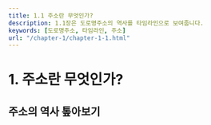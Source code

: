 ```yaml
---
title: 1.1 주소란 무엇인가?
description: 1.1장은 도로명주소의 역사를 타임라인으로 보여줍니다.
keywords: [도로명주소, 타임라인, 주소]
url: "/chapter-1/chapter-1-1.html"
---
```


# 1. 주소란 무엇인가?

## 주소의 역사 톺아보기

<timelineComponent/>


